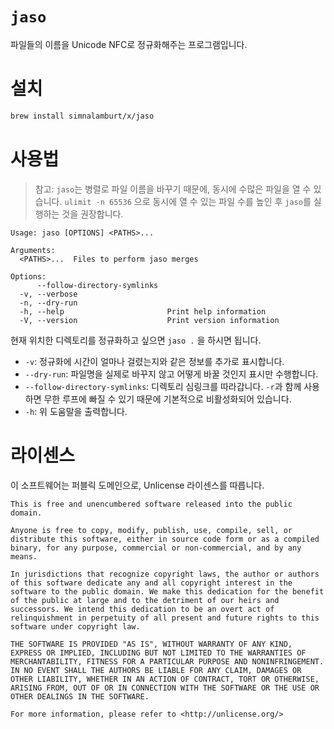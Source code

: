 # `jaso`
파일들의 이름을 Unicode NFC로 정규화해주는 프로그램입니다.

# 설치
```bash
brew install simnalamburt/x/jaso
```

# 사용법

> 참고: `jaso`는 병렬로 파일 이름을 바꾸기 때문에, 동시에 수많은 파일을 열 수 있습니다. `ulimit -n 65536` 으로 동시에 열 수 있는
> 파일 수를 높인 후 `jaso`를 실행하는 것을 권장합니다.

```
Usage: jaso [OPTIONS] <PATHS>...

Arguments:
  <PATHS>...  Files to perform jaso merges

Options:
      --follow-directory-symlinks
  -v, --verbose
  -n, --dry-run
  -h, --help                       Print help information
  -V, --version                    Print version information
```

현재 위치한 디렉토리를 정규화하고 싶으면 `jaso .` 을 하시면 됩니다.

- `-v`: 정규화에 시간이 얼마나 걸렸는지와 같은 정보를 추가로 표시합니다.
- `--dry-run`: 파일명을 실제로 바꾸지 않고 어떻게 바꿀 것인지 표시만 수행합니다.
- `--follow-directory-symlinks`: 디렉토리 심링크를 따라갑니다.
  `-r`과 함께 사용하면 무한 루프에 빠질 수 있기 때문에 기본적으로 비활성화되어 있습니다.
- `-h`: 위 도움말을 출력합니다.

# 라이센스

이 소프트웨어는 퍼블릭 도메인으로, Unlicense 라이센스를 따릅니다.

```
This is free and unencumbered software released into the public domain.

Anyone is free to copy, modify, publish, use, compile, sell, or
distribute this software, either in source code form or as a compiled
binary, for any purpose, commercial or non-commercial, and by any
means.

In jurisdictions that recognize copyright laws, the author or authors
of this software dedicate any and all copyright interest in the
software to the public domain. We make this dedication for the benefit
of the public at large and to the detriment of our heirs and
successors. We intend this dedication to be an overt act of
relinquishment in perpetuity of all present and future rights to this
software under copyright law.

THE SOFTWARE IS PROVIDED "AS IS", WITHOUT WARRANTY OF ANY KIND,
EXPRESS OR IMPLIED, INCLUDING BUT NOT LIMITED TO THE WARRANTIES OF
MERCHANTABILITY, FITNESS FOR A PARTICULAR PURPOSE AND NONINFRINGEMENT.
IN NO EVENT SHALL THE AUTHORS BE LIABLE FOR ANY CLAIM, DAMAGES OR
OTHER LIABILITY, WHETHER IN AN ACTION OF CONTRACT, TORT OR OTHERWISE,
ARISING FROM, OUT OF OR IN CONNECTION WITH THE SOFTWARE OR THE USE OR
OTHER DEALINGS IN THE SOFTWARE.

For more information, please refer to <http://unlicense.org/>
```
